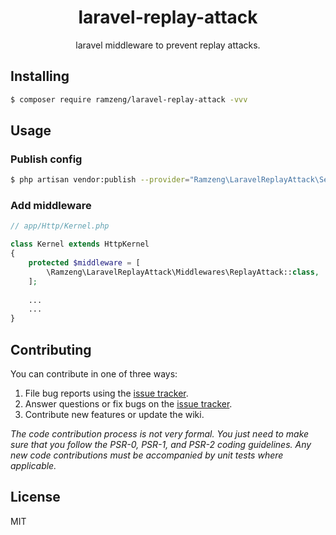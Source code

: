 <h1 align="center"> laravel-replay-attack </h1>

<p align="center"> laravel middleware to prevent replay attacks.</p>


## Installing

```bash
$ composer require ramzeng/laravel-replay-attack -vvv
```

## Usage
### Publish config
```bash
$ php artisan vendor:publish --provider="Ramzeng\LaravelReplayAttack\ServiceProvider"
```
### Add middleware
```php
// app/Http/Kernel.php

class Kernel extends HttpKernel
{
    protected $middleware = [
        \Ramzeng\LaravelReplayAttack\Middlewares\ReplayAttack::class,
    ];
    
    ...
    ...
}
```

## Contributing

You can contribute in one of three ways:

1. File bug reports using the [issue tracker](https://github.com/ramzeng/laravel-replay-attack/issues).
2. Answer questions or fix bugs on the [issue tracker](https://github.com/ramzeng/laravel-replay-attack/issues).
3. Contribute new features or update the wiki.

_The code contribution process is not very formal. You just need to make sure that you follow the PSR-0, PSR-1, and PSR-2 coding guidelines. Any new code contributions must be accompanied by unit tests where applicable._

## License

MIT